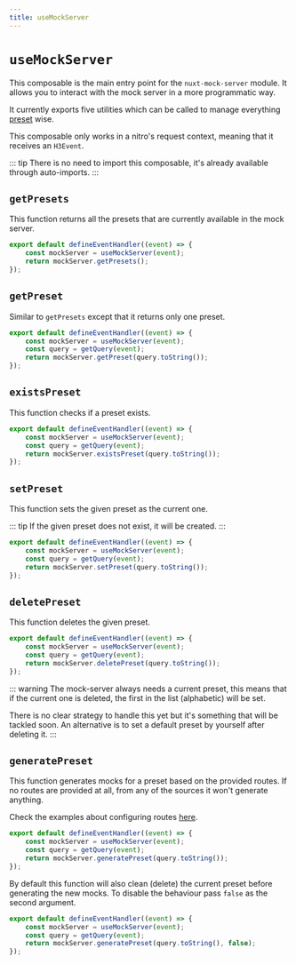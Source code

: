 ```yaml
---
title: useMockServer
---
```


# `useMockServer`

This composable is the main entry point for the `nuxt-mock-server` module. It allows you to interact with the mock server in a more programmatic way.

It currently exports five utilities which can be called to manage everything <a href="./presets">preset</a> wise.

This composable only works in a nitro's request context, meaning that it receives an `H3Event`.

::: tip
There is no need to import this composable, it's already available through auto-imports.
:::

## `getPresets`

This function returns all the presets that are currently available in the mock server.

```ts
export default defineEventHandler((event) => {
    const mockServer = useMockServer(event);
    return mockServer.getPresets();
});
```

## `getPreset`

Similar to `getPresets` except that it returns only one preset.

```ts
export default defineEventHandler((event) => {
    const mockServer = useMockServer(event);
    const query = getQuery(event);
    return mockServer.getPreset(query.toString());
});
```

## `existsPreset`

This function checks if a preset exists.

```ts
export default defineEventHandler((event) => {
    const mockServer = useMockServer(event);
    const query = getQuery(event);
    return mockServer.existsPreset(query.toString());
});
```

## `setPreset`

This function sets the given preset as the current one.

::: tip
If the given preset does not exist, it will be created.
:::

```ts
export default defineEventHandler((event) => {
    const mockServer = useMockServer(event);
    const query = getQuery(event);
    return mockServer.setPreset(query.toString());
});
```

## `deletePreset`

This function deletes the given preset.

```ts
export default defineEventHandler((event) => {
    const mockServer = useMockServer(event);
    const query = getQuery(event);
    return mockServer.deletePreset(query.toString());
});
```

::: warning
The mock-server always needs a current preset, this means that if the current one is deleted, the first in the list (alphabetic) will be set.

There is no clear strategy to handle this yet but it's something that will be tackled soon.
An alternative is to set a default preset by yourself after deleting it.
:::

## `generatePreset`

This function generates mocks for a preset based on the provided routes.
If no routes are provided at all, from any of the sources it won't generate anything.

Check the examples about configuring routes <a href="../configuration#defining-options">here</a>.

```ts
export default defineEventHandler((event) => {
    const mockServer = useMockServer(event);
    const query = getQuery(event);
    return mockServer.generatePreset(query.toString());
});
```

By default this function will also clean (delete) the current preset before generating the new mocks.
To disable the behaviour pass `false` as the second argument.

```ts
export default defineEventHandler((event) => {
    const mockServer = useMockServer(event);
    const query = getQuery(event);
    return mockServer.generatePreset(query.toString(), false);
});
```